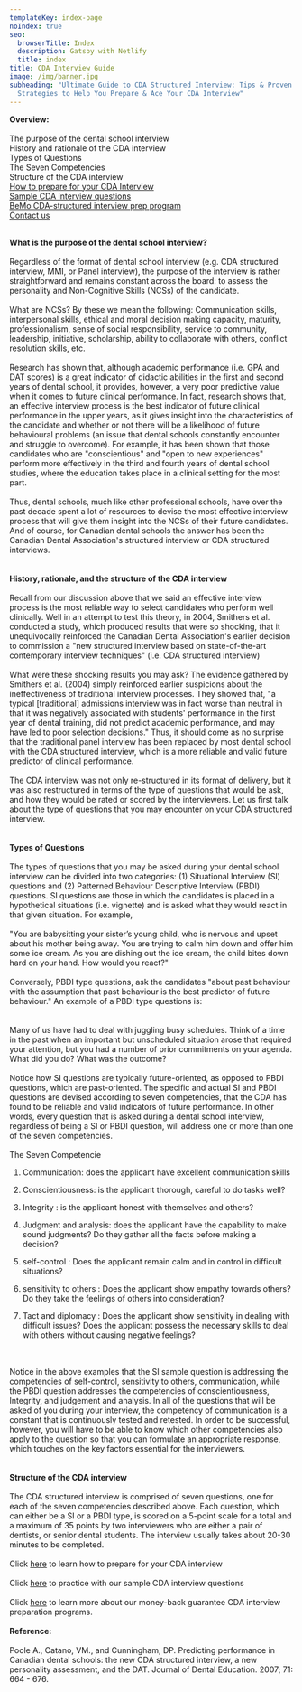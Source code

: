 ```yaml
---
templateKey: index-page
noIndex: true
seo:
  browserTitle: Index
  description: Gatsby with Netlify
  title: index
title: CDA Interview Guide
image: /img/banner.jpg
subheading: "Ultimate Guide to CDA Structured Interview: Tips & Proven
  Strategies to Help You Prepare & Ace Your CDA Interview"
---
```


**Overview:**\
\
The purpose of the dental school interview\
History and rationale of the CDA interview\
Types of Questions\
The Seven Competencies\
Structure of the CDA interview\
[How to prepare for your CDA Interview](https://frosty-shaw-5cf4a5.netlify.app/) \
[Sample CDA interview questions](https://frosty-shaw-5cf4a5.netlify.app/) \
[BeMo CDA-structured interview prep program](https://frosty-shaw-5cf4a5.netlify.app/) \
[Contact us](https://frosty-shaw-5cf4a5.netlify.app/contact)

\
**What is the purpose of the dental school interview?**\
\
Regardless of the format of dental school interview (e.g. CDA structured interview, MMI, or Panel interview), the purpose of the interview is rather straightforward and remains constant across the board: to assess the personality and Non-Cognitive Skills (NCSs) of the candidate.\
\
What are NCSs? By these we mean the following: Communication skills, interpersonal skills, ethical and moral decision making capacity, maturity, professionalism, sense of social responsibility, service to community, leadership, initiative, scholarship, ability to collaborate with others, conflict resolution skills, etc.\
\
Research has shown that, although academic performance (i.e. GPA and DAT scores) is a great indicator of didactic abilities in the first and second years of dental school, it provides, however, a very poor predictive value when it comes to future clinical performance. In fact, research shows that, an effective interview process is the best indicator of future clinical performance in the upper years, as it gives insight into the characteristics of the candidate and whether or not there will be a likelihood of future behavioural problems (an issue that dental schools constantly encounter and struggle to overcome). For example, it has been shown that those candidates who are "conscientious" and "open to new experiences" perform more effectively in the third and fourth years of dental school studies, where the education takes place in a clinical setting for the most part.\
\
Thus, dental schools, much like other professional schools, have over the past decade spent a lot of resources to devise the most effective interview process that will give them insight into the NCSs of their future candidates. And of course, for Canadian dental schools the answer has been the Canadian Dental Association's structured interview or CDA structured interviews.\
\
\
**History, rationale, and the structure of the CDA interview**\
\
Recall from our discussion above that we said an effective interview process is the most reliable way to select candidates who perform well clinically. Well in an attempt to test this theory, in 2004, Smithers et al. conducted a study, which produced results that were so shocking, that it unequivocally reinforced the Canadian Dental Association's earlier decision to commission a "new structured interview based on state-of-the-art contemporary interview techniques" (i.e. CDA structured interview)\
\
What were these shocking results you may ask? The evidence gathered by Smithers et al. (2004) simply reinforced earlier suspicions about the ineffectiveness of traditional interview processes. They showed that, "a typical \[traditional] admissions interview was in fact worse than neutral in that it was negatively associated with students' performance in the first year of dental training, did not predict academic performance, and may have led to poor selection decisions." Thus, it should come as no surprise that the traditional panel interview has been replaced by most dental school with the CDA structured interview, which is a more reliable and valid future predictor of clinical performance.\
\
The CDA interview was not only re-structured in its format of delivery, but it was also restructured in terms of the type of questions that would be ask, and how they would be rated or scored by the interviewers. Let us first talk about the type of questions that you may encounter on your CDA structured interview.\
\
\
**Types of Questions**\
\
The types of questions that you may be asked during your dental school interview can be divided into two categories: (1) Situational Interview (SI) questions and (2) Patterned Behaviour Descriptive Interview (PBDI) questions. SI questions are those in which the candidates is placed in a hypothetical situations (i.e. vignette) and is asked what they would react in that given situation. For example,\
\
"You are babysitting your sister’s young child, who is nervous and upset about his mother being away. You are trying to calm him down and offer him some ice cream. As you are dishing out the ice cream, the child bites down hard on your hand. How would you react?"\
\
Conversely, PBDI type questions, ask the candidates "about past behaviour with the assumption that past behaviour is the best predictor of future behaviour." An example of a PBDI type questions is:\
\
\
Many of us have had to deal with juggling busy schedules. Think of a time in the past when an important but unscheduled situation arose that required your attention, but you had a number of prior commitments on your agenda. What did you do? What was the outcome?\
\
Notice how SI questions are typically future-oriented, as opposed to PBDI questions, which are past-oriented. The specific and actual SI and PBDI questions are devised according to seven competencies, that the CDA has found to be reliable and valid indicators of future performance. In other words, every question that is asked during a dental school interview, regardless of being a SI or PBDI question, will address one or more than one of the seven competencies.\
\
The Seven Competencie

1. Communication: does the applicant have excellent communication skills

2. Conscientiousness: is the applicant thorough, careful to do tasks well?

3. Integrity : is the applicant honest with themselves and others?

4. Judgment and analysis: does the applicant have the capability to make sound judgments? Do they gather all the facts before making a decision?

5. self-control : Does the applicant remain calm and in control in difficult situations?

6. sensitivity to others : Does the applicant show empathy towards others? Do they take the feelings of others into consideration?

7. Tact and diplomacy : Does the applicant show sensitivity in dealing with difficult issues? Does the applicant possess the necessary skills to deal with others without causing negative feelings?

\
\
Notice in the above examples that the SI sample question is addressing the competencies of self-control, sensitivity to others, communication, while the PBDI question addresses the competencies of conscientiousness, Integrity, and judgement and analysis. In all of the questions that will be asked of you during your interview, the competency of communication is a constant that is continuously tested and retested. In order to be successful, however, you will have to be able to know which other competencies also apply to the question so that you can formulate an appropriate response, which touches on the key factors essential for the interviewers.\
\
\
**Structure of the CDA interview**\
\
The CDA structured interview is comprised of seven questions, one for each of the seven competencies described above. Each question, which can either be a SI or a PBDI type, is scored on a 5-point scale for a total and a maximum of 35 points by two interviewers who are either a pair of dentists, or senior dental students. The interview usually takes about 20-30 minutes to be completed.\
\
Click [here](https://frosty-shaw-5cf4a5.netlify.app/ "How To Prepare") to learn how to prepare for your CDA interview\
\
Click [here](https://frosty-shaw-5cf4a5.netlify.app/ "CDA Interview Questions") to practice with our sample CDA interview questions\
\
Click [here](https://frosty-shaw-5cf4a5.netlify.app/) to learn more about our money-back guarantee CDA interview preparation programs.\
\
**Reference:**\
\
Poole A., Catano, VM., and Cunningham, DP. Predicting performance in Canadian dental schools: the new CDA structured interview, a new personality assessment, and the DAT. Journal of Dental Education. 2007; 71: 664 - 676.
